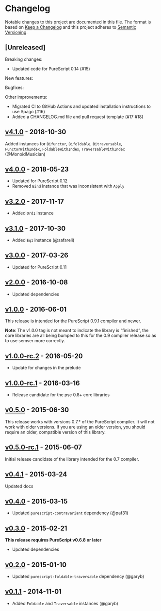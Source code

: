 # Changelog

Notable changes to this project are documented in this file. The format is based on [Keep a Changelog](https://keepachangelog.com/en/1.0.0/) and this project adheres to [Semantic Versioning](https://semver.org/spec/v2.0.0.html).

## [Unreleased]

Breaking changes:
  - Updated code for PureScript 0.14 (#15)

New features:

Bugfixes:

Other improvements:
  - Migrated CI to GitHub Actions and updated installation instructions to use Spago (#16)
  - Added a CHANGELOG.md file and pull request template (#17 #18)

## [v4.1.0](https://github.com/purescript/purescript-const/releases/tag/v4.1.0) - 2018-10-30

Added instances for `Bifunctor`, `Bifoldable`, `Bitraversable`, `FunctorWithIndex`, `FoldableWithIndex`, `TraversableWithIndex` (@MonoidMusician)

## [v4.0.0](https://github.com/purescript/purescript-const/releases/tag/v4.0.0) - 2018-05-23

- Updated for PureScript 0.12
- Removed `Bind` instance that was inconsistent with `Apply`

## [v3.2.0](https://github.com/purescript/purescript-const/releases/tag/v3.2.0) - 2017-11-17

- Added `Ord1` instance

## [v3.1.0](https://github.com/purescript/purescript-const/releases/tag/v3.1.0) - 2017-10-30

- Added `Eq1` instance (@safareli)

## [v3.0.0](https://github.com/purescript/purescript-const/releases/tag/v3.0.0) - 2017-03-26

- Updated for PureScript 0.11

## [v2.0.0](https://github.com/purescript/purescript-const/releases/tag/v2.0.0) - 2016-10-08

- Updated dependencies

## [v1.0.0](https://github.com/purescript/purescript-const/releases/tag/v1.0.0) - 2016-06-01

This release is intended for the PureScript 0.9.1 compiler and newer.

**Note**: The v1.0.0 tag is not meant to indicate the library is “finished”, the core libraries are all being bumped to this for the 0.9 compiler release so as to use semver more correctly.

## [v1.0.0-rc.2](https://github.com/purescript/purescript-const/releases/tag/v1.0.0-rc.2) - 2016-05-20

- Update for changes in the prelude

## [v1.0.0-rc.1](https://github.com/purescript/purescript-const/releases/tag/v1.0.0-rc.1) - 2016-03-16

- Release candidate for the psc 0.8+ core libraries

## [v0.5.0](https://github.com/purescript/purescript-const/releases/tag/v0.5.0) - 2015-06-30

This release works with versions 0.7.\* of the PureScript compiler. It will not work with older versions. If you are using an older version, you should require an older, compatible version of this library.

## [v0.5.0-rc.1](https://github.com/purescript/purescript-const/releases/tag/v0.5.0-rc.1) - 2015-06-07

Initial release candidate of the library intended for the 0.7 compiler.

## [v0.4.1](https://github.com/purescript/purescript-const/releases/tag/v0.4.1) - 2015-03-24

Updated docs

## [v0.4.0](https://github.com/purescript/purescript-const/releases/tag/v0.4.0) - 2015-03-15

- Updated `purescript-contravariant` dependency (@paf31)

## [v0.3.0](https://github.com/purescript/purescript-const/releases/tag/v0.3.0) - 2015-02-21

**This release requires PureScript v0.6.8 or later**
- Updated dependencies

## [v0.2.0](https://github.com/purescript/purescript-const/releases/tag/v0.2.0) - 2015-01-10

- Updated `purescript-foldable-traversable` dependency (@garyb)

## [v0.1.1](https://github.com/purescript/purescript-const/releases/tag/v0.1.1) - 2014-11-01

- Added `Foldable` and `Traversable` instances (@garyb)

